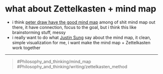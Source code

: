 # what about Zettelkasten + mind map

- i think [peter draw have the good mind map](peter%20draw%20have%20the%20good%20mind%20map.md) among of shit mind map out there, it have connection, focus to the goal, but i think this like brainstorming stuff, messy
- i really want to do what [Justin Sung](Justin%20Sung.md) say about the mind map, it clean, simple visualization for me, i want make the mind map + Zettelkasten work together

---

> #Philosophy_and_thinking/mind_map #Philosophy_and_thinking/writing/zettelkasten_method
